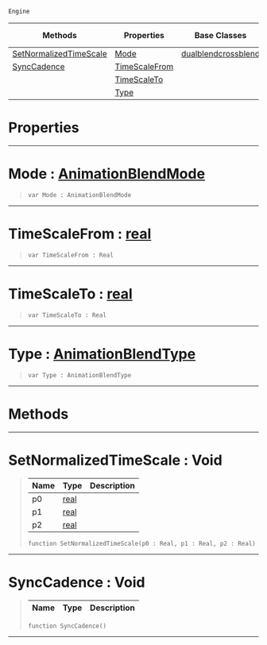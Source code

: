  `Engine`

|Methods|Properties|Base Classes|Derived Classes|
|---|---|---|---|
|[ SetNormalizedTimeScale](crossblend.md#setnormalizedtimescale-v)|[ Mode](crossblend.md#mode-zilch-engine-documen)|[dualblendcrossblend](dualblendcrossblend.md)| |
|[ SyncCadence](crossblend.md#synccadence-void)|[ TimeScaleFrom](crossblend.md#timescalefrom-zilch-engin)| | |
| |[ TimeScaleTo](crossblend.md#timescaleto-zilch-engine)| | |
| |[ Type](crossblend.md#type-zilch-engine-documen)| | |


 #  Properties


---  
 #  Mode : [AnimationBlendMode](../enum_reference.md#animationblendmode)

> 
> ``` lang=cpp, name=Nada
> var Mode : AnimationBlendMode


---  
 #  TimeScaleFrom : [real](../nada_base_types/real.md)

> 
> ``` lang=cpp, name=Nada
> var TimeScaleFrom : Real


---  
 #  TimeScaleTo : [real](../nada_base_types/real.md)

> 
> ``` lang=cpp, name=Nada
> var TimeScaleTo : Real


---  
 #  Type : [AnimationBlendType](../enum_reference.md#animationblendtype)

> 
> ``` lang=cpp, name=Nada
> var Type : AnimationBlendType


---  
 #  Methods


---  
 #  SetNormalizedTimeScale : Void

> 
> |Name|Type|Description|
> |---|---|---|
> |p0|[real](../nada_base_types/real.md)| |
> |p1|[real](../nada_base_types/real.md)| |
> |p2|[real](../nada_base_types/real.md)| |
> ``` lang=cpp, name=Nada
> function SetNormalizedTimeScale(p0 : Real, p1 : Real, p2 : Real)
> ``` 


---  
 #  SyncCadence : Void

> 
> |Name|Type|Description|
> |---|---|---|
> ``` lang=cpp, name=Nada
> function SyncCadence()
> ``` 


---  
 

 